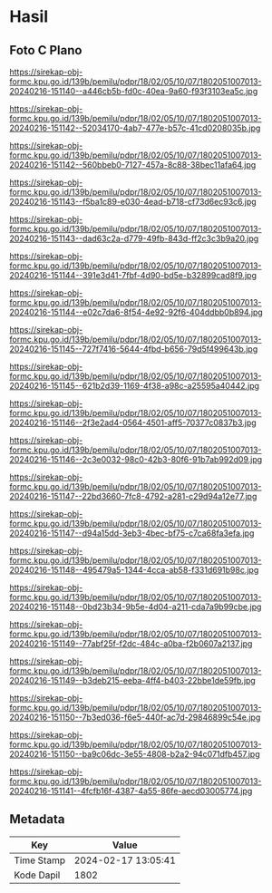 # Hasil

## Foto C Plano

https://sirekap-obj-formc.kpu.go.id/139b/pemilu/pdpr/18/02/05/10/07/1802051007013-20240216-151140--a446cb5b-fd0c-40ea-9a60-f93f3103ea5c.jpg

https://sirekap-obj-formc.kpu.go.id/139b/pemilu/pdpr/18/02/05/10/07/1802051007013-20240216-151142--52034170-4ab7-477e-b57c-41cd0208035b.jpg

https://sirekap-obj-formc.kpu.go.id/139b/pemilu/pdpr/18/02/05/10/07/1802051007013-20240216-151142--560bbeb0-7127-457a-8c88-38bec11afa64.jpg

https://sirekap-obj-formc.kpu.go.id/139b/pemilu/pdpr/18/02/05/10/07/1802051007013-20240216-151143--f5ba1c89-e030-4ead-b718-cf73d6ec93c6.jpg

https://sirekap-obj-formc.kpu.go.id/139b/pemilu/pdpr/18/02/05/10/07/1802051007013-20240216-151143--dad63c2a-d779-49fb-843d-ff2c3c3b9a20.jpg

https://sirekap-obj-formc.kpu.go.id/139b/pemilu/pdpr/18/02/05/10/07/1802051007013-20240216-151144--391e3d41-7fbf-4d90-bd5e-b32899cad8f9.jpg

https://sirekap-obj-formc.kpu.go.id/139b/pemilu/pdpr/18/02/05/10/07/1802051007013-20240216-151144--e02c7da6-8f54-4e92-92f6-404ddbb0b894.jpg

https://sirekap-obj-formc.kpu.go.id/139b/pemilu/pdpr/18/02/05/10/07/1802051007013-20240216-151145--727f7416-5644-4fbd-b656-79d5f499643b.jpg

https://sirekap-obj-formc.kpu.go.id/139b/pemilu/pdpr/18/02/05/10/07/1802051007013-20240216-151145--621b2d39-1169-4f38-a98c-a25595a40442.jpg

https://sirekap-obj-formc.kpu.go.id/139b/pemilu/pdpr/18/02/05/10/07/1802051007013-20240216-151146--2f3e2ad4-0564-4501-aff5-70377c0837b3.jpg

https://sirekap-obj-formc.kpu.go.id/139b/pemilu/pdpr/18/02/05/10/07/1802051007013-20240216-151146--2c3e0032-98c0-42b3-80f6-91b7ab992d09.jpg

https://sirekap-obj-formc.kpu.go.id/139b/pemilu/pdpr/18/02/05/10/07/1802051007013-20240216-151147--22bd3660-7fc8-4792-a281-c29d94a12e77.jpg

https://sirekap-obj-formc.kpu.go.id/139b/pemilu/pdpr/18/02/05/10/07/1802051007013-20240216-151147--d94a15dd-3eb3-4bec-bf75-c7ca68fa3efa.jpg

https://sirekap-obj-formc.kpu.go.id/139b/pemilu/pdpr/18/02/05/10/07/1802051007013-20240216-151148--495479a5-1344-4cca-ab58-f331d691b98c.jpg

https://sirekap-obj-formc.kpu.go.id/139b/pemilu/pdpr/18/02/05/10/07/1802051007013-20240216-151148--0bd23b34-9b5e-4d04-a211-cda7a9b99cbe.jpg

https://sirekap-obj-formc.kpu.go.id/139b/pemilu/pdpr/18/02/05/10/07/1802051007013-20240216-151149--77abf25f-f2dc-484c-a0ba-f2b0607a2137.jpg

https://sirekap-obj-formc.kpu.go.id/139b/pemilu/pdpr/18/02/05/10/07/1802051007013-20240216-151149--b3deb215-eeba-4ff4-b403-22bbe1de59fb.jpg

https://sirekap-obj-formc.kpu.go.id/139b/pemilu/pdpr/18/02/05/10/07/1802051007013-20240216-151150--7b3ed036-f6e5-440f-ac7d-29846899c54e.jpg

https://sirekap-obj-formc.kpu.go.id/139b/pemilu/pdpr/18/02/05/10/07/1802051007013-20240216-151150--ba9c06dc-3e55-4808-b2a2-94c071dfb457.jpg

https://sirekap-obj-formc.kpu.go.id/139b/pemilu/pdpr/18/02/05/10/07/1802051007013-20240216-151141--4fcfb16f-4387-4a55-86fe-aecd03005774.jpg


## Metadata

| Key        | Value               |
| ---------- | ------------------- |
| Time Stamp | 2024-02-17 13:05:41 |
| Kode Dapil | 1802                |



